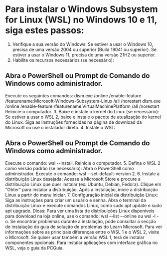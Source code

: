 # Para instalar o Windows Subsystem for Linux (WSL) no Windows 10 e 11, siga estes passos:
1. Verifique a sua versão do Windows:
Se estiver a usar o Windows 10, precisa de uma versão 2004 ou superior (Build 19041 ou superior). 
Se estiver a usar o Windows 11, precisa de uma versão 21H2 ou superior. 
2. Habilite os recursos necessários (se necessário):
## Abra o PowerShell ou Prompt de Comando do Windows como administrador. 
Execute os seguintes comandos:
dism.exe /online /enable-feature /featurename:Microsoft-Windows-Subsystem-Linux /all /norestart
dism.exe /online /enable-feature /featurename:VirtualMachinePlatform /all /norestart 
Reinicie o computador. 
3. Baixe e instale o kernel do Linux (se necessário):
Se estiver a usar o WSL 2, baixe e instale o pacote de atualização do kernel do Linux. 
Siga as instruções fornecidas na página de download da Microsoft ou use o instalador direto. 
4. Instale o WSL:
## Abra o PowerShell ou Prompt de Comando do Windows como administrador.
Execute o comando: wsl --install.
Reinicie o computador. 
5. Defina o WSL 2 como versão padrão (se necessário):
Abra o PowerShell como administrador.
Execute o comando: wsl --set-default-version 2. 
6. Instale a distribuição Linux desejada:
Acesse a Microsoft Store e procure a distribuição Linux que quer instalar (ex: Ubuntu, Debian, Fedora). 
Clique em "Obter" para instalar a distribuição. 
Após a instalação, inicie a distribuição Linux a partir do menu Iniciar. 
7. Configuração inicial da distribuição Linux:
Siga as instruções para criar um usuário e senha.
Abra o terminal da distribuição Linux e execute comandos Linux, como sudo apt update e sudo apt upgrade. 
Dicas:
Para ver uma lista de distribuições Linux disponíveis para download na loja online, use o comando: wsl --list --online ou wsl -l -o. 
Se encontrar problemas durante a instalação, pode consultar a secção de instalação do guia de solução de problemas do Learn Microsoft. 
Para ver informações sobre as principais diferenças entre o WSL 1 e o WSL 2, visite o Microsoft. 
Se quiser usar também a versão WSL 1, terá de instalar componentes opcionais. 
Para instalar aplicações com interface gráfica no WSL, veja o guia da PCGuia. 
